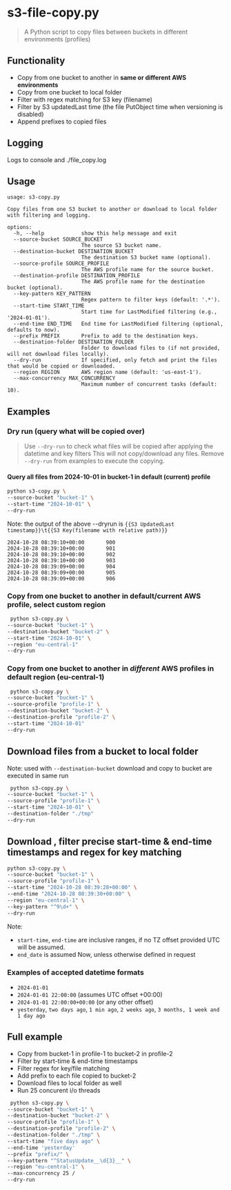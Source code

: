 # s3-file-copy.py

> A Python script to copy files between buckets in different environments (profiles)


## Functionality

- Copy from one bucket to another in **same or different AWS environments**
- Copy from one bucket to local folder
- Filter with regex matching for S3 key (filename)
- Filter by S3 updatedLast time (the file PutObject time when versioning is disabled)
- Append prefixes to copied files

## Logging

Logs to console and ./file_copy.log

## Usage

```text
usage: s3-copy.py 

Copy files from one S3 bucket to another or download to local folder with filtering and logging.

options:
  -h, --help            show this help message and exit
  --source-bucket SOURCE_BUCKET
                        The source S3 bucket name.
  --destination-bucket DESTINATION_BUCKET
                        The destination S3 bucket name (optional).
  --source-profile SOURCE_PROFILE
                        The AWS profile name for the source bucket.
  --destination-profile DESTINATION_PROFILE
                        The AWS profile name for the destination bucket (optional).
  --key-pattern KEY_PATTERN
                        Regex pattern to filter keys (default: '.*').
  --start-time START_TIME
                        Start time for LastModified filtering (e.g., '2024-01-01').
  --end-time END_TIME   End time for LastModified filtering (optional, defaults to now).
  --prefix PREFIX       Prefix to add to the destination keys.
  --destination-folder DESTINATION_FOLDER
                        Folder to download files to (if not provided, will not download files locally).
  --dry-run             If specified, only fetch and print the files that would be copied or downloaded.
  --region REGION       AWS region name (default: 'us-east-1').
  --max-concurrency MAX_CONCURRENCY
                        Maximum number of concurrent tasks (default: 10).
```

## Examples

### Dry run (query what will be copied over)

> Use `--dry-run` to check what files will be copied after applying the datetime and key filters
> This will not copy/download any files.
> Remove `--dry-run` from examples to execute the copying.

#### Query all files from 2024-10-01 in bucket-1 in default (current) profile

```bash
python s3-copy.py \
--source-bucket "bucket-1" \
--start-time "2024-10-01" \
--dry-run
```

Note: the output of the above --dryrun is `{{S3 UpdatedLast timestamp}}\t{{S3 Key(filename with relative path)}}`

```csv
2024-10-28 08:39:10+00:00       900
2024-10-28 08:39:10+00:00       901
2024-10-28 08:39:10+00:00       902
2024-10-28 08:39:10+00:00       903
2024-10-28 08:39:09+00:00       904
2024-10-28 08:39:09+00:00       905
2024-10-28 08:39:09+00:00       906
```

### Copy from one bucket to another in default/current AWS profile, select custom region

```bash
 python s3-copy.py \ 
--source-bucket "bucket-1" \
--destination-bucket "bucket-2" \
--start-time "2024-10-01" \
--region "eu-central-1"
--dry-run
```

### Copy from one bucket to another in *different* AWS profiles in default region (eu-central-1)

```bash
 python s3-copy.py \ 
--source-bucket "bucket-1" \
--source-profile "profile-1" \
--destination-bucket "bucket-2" \
--destination-profile "profile-2" \
--start-time "2024-10-01"
--dry-run
```

## Download files from a bucket to local folder

Note: used with `--destination-bucket`  download and copy to bucket are executed in same run

```bash
 python s3-copy.py \ 
--source-bucket "bucket-1" \
--source-profile "profile-1" \
--start-time "2024-10-01" \
--destination-folder "./tmp"
--dry-run
```

## Download , filter precise start-time & end-time timestamps and regex for key matching

```bash
python s3-copy.py \
--source-bucket "bucket-1" \
--source-profile "profile-1" \
--start-time "2024-10-28 08:39:28+00:00" \
--end-time "2024-10-28 08:39:30+00:00" \
--region "eu-central-1" \
--key-pattern "^9\d+" \
--dry-run
```

Note:

- `start-time`, `end-time` are inclusive ranges, if no TZ offset provided UTC will be assumed.
- `end_date` is assumed Now, unless otherwise defined in request

### Examples of accepted datetime formats

- `2024-01-01`
- `2024-01-01 22:00:00` (assumes UTC offset +00:00)
- `2024-01-01 22:00:00+00:00` (or any other offset)
- `yesterday`, `two days ago`, `1 min ago`, `2 weeks ago`, `3 months, 1 week and 1 day ago`

## Full example

- Copy from bucket-1 in profile-1 to bucket-2 in profile-2
- Filter by start-time & end-time timestamps
- Filter regex for key/file matching
- Add prefix to each file copied to bucket-2
- Download files to local folder as well
- Run 25 concurent i/o threads

```bash
 python s3-copy.py \ 
--source-bucket "bucket-1" \
--destination-bucket "bucket-2" \
--source-profile "profile-1" \
--destination-profile "profile-2" \
--destination-folder "./tmp" \
--start-time "five days ago" \
--end-time 'yesterday'
--prefix "prefix/" \
--key-pattern "^StatusUpdate__\d{3}__" \
--region "eu-central-1" \ 
--max-concurrency 25 / 
--dry-run
```
